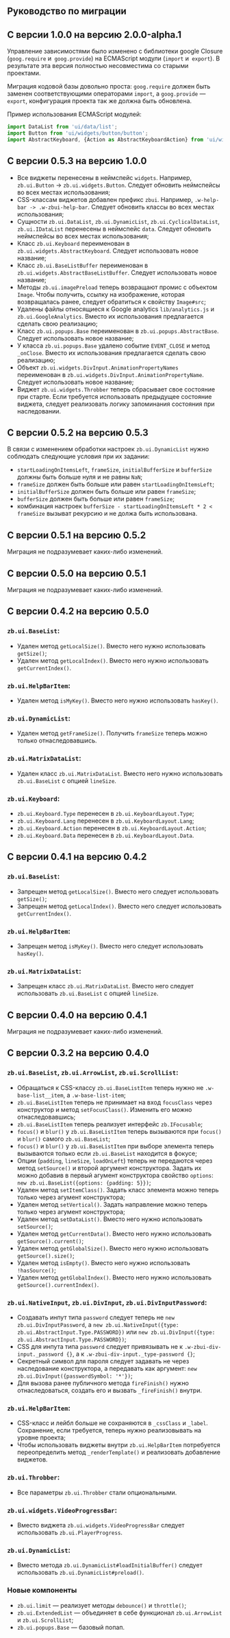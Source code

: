Руководство по миграции
-----------------------

## С версии 1.0.0 на версию 2.0.0-alpha.1

Управление зависимостями было изменено с библиотеки google Closure (`goog.require` и` goog.provide`) на ECMAScript
модули (`import` и` export`). В результате эта версия полностью несовместима со старыми проектами.

Миграция кодовой базы довольно проста: `goog.require` должен быть заменен соответствующими операторами `import`,
а `goog.provide` —` export`, конфигурация проекта так же должна быть обновлена.

Пример использования ECMAScript модулей:

```js
import DataList from 'ui/data/list';
import Button from 'ui/widgets/button/button';
import AbstractKeyboard, {Action as AbstractKeyboardAction} from 'ui/widgets/keyboard/abstract-keyboard';
```

## С версии 0.5.3 на версию 1.0.0

* Все виджеты перенесены в неймспейс `widgets`. Например, `zb.ui.Button` -> `zb.ui.widgets.Button`.
  Следует обновить неймспейсы во всех местах использования;
* CSS-классам виджетов добавлен префикс `zbui`. Например, `.w-help-bar -> .w-zbui-help-bar`.
  Следует обновить классы во всех местах использования;
* Сущности `zb.ui.DataList`, `zb.ui.DynamicList`, `zb.ui.CyclicalDataList`, `zb.ui.IDataList`
  перенесены в неймспейс `data`. Следует обновить неймспейсы во всех местах использования;
* Класс `zb.ui.Keyboard` переименован в `zb.ui.widgets.AbstractKeyboard`.
  Следует использовать новое название;
* Класс `zb.ui.BaseListBuffer` переименован в `zb.ui.widgets.AbstractBaseListBuffer`.
  Следует использовать новое название;
* Методы `zb.ui.imagePreload` теперь возвращают промис с объектом `Image`. Чтобы получить, ссылку на изображение,
  которая возвращалась ранее, следует обратиться к свойству `Image#src`;
* Удалены файлы относящиеся к Google analytics `lib/analytics.js` и `zb.ui.GoogleAnalytics`.
  Вместо их использования предлагается сделать свою реализацию;
* Класс `zb.ui.popups.Base` переименован в `zb.ui.popups.AbstractBase`.
  Следует использовать новое название;
* У класса `zb.ui.popups.Base` удалено событие `EVENT_CLOSE` и метод `_onClose`.
  Вместо их использования предлагается сделать свою реализацию;
* Объект `zb.ui.widgets.DivInput.AnimationPropertyNames` переименован в `zb.ui.widgets.DivInput.AnimationPropertyName`.
  Следует использовать новое название;
* Виджет `zb.ui.widgets.Throbber` теперь сбрасывает свое состояние при старте.
  Если требуется использовать предыдущее состояние виджета, следует реализовать логику запоминания состояния
  при наследовании.

## С версии 0.5.2 на версию 0.5.3

В связи с изменением обработки настроек `zb.ui.DynamicList` нужно соблюдать следующие условия при их задании:

* `startLoadingOnItemsLeft`, `frameSize`, `initialBufferSize` и `bufferSize` должны быть больше нуля и не равны `NaN`;
* `frameSize` должен быть больше или равен `startLoadingOnItemsLeft`;
* `initialBufferSize` должен быть больше или равен `frameSize`;
* `bufferSize` должен быть больше или равен `frameSize`;
* комбинация настроек `bufferSize - startLoadingOnItemsLeft * 2 < frameSize`
вызыват рекурсию и не должа быть использована.

## С версии 0.5.1 на версию 0.5.2

Миграция не подразумевает каких-либо изменений.

## С версии 0.5.0 на версию 0.5.1

Миграция не подразумевает каких-либо изменений.

## С версии 0.4.2 на версию 0.5.0

### `zb.ui.BaseList`:

* Удален метод `getLocalSize()`. Вместо него нужно использовать `getSize()`;
* Удален метод `getLocalIndex()`. Вместо него нужно использовать `getCurrentIndex()`.

### `zb.ui.HelpBarItem`:

* Удален метод `isMyKey()`. Вместо него нужно использовать `hasKey()`.

### `zb.ui.DynamicList`:

* Удален метод `getFrameSize()`. Получить `frameSize` теперь можно только отнаследовавшись.

### `zb.ui.MatrixDataList`:

* Удален класс `zb.ui.MatrixDataList`. Вместо него нужно использовать `zb.ui.BaseList` с опцией `lineSize`.

### `zb.ui.Keyboard`:

* `zb.ui.Keyboard.Type` перенесен в `zb.ui.KeyboardLayout.Type`;
* `zb.ui.Keyboard.Lang` перенесен в `zb.ui.KeyboardLayout.Lang`;
* `zb.ui.Keyboard.Action` перенесен в `zb.ui.KeyboardLayout.Action`;
* `zb.ui.Keyboard.Data` перенесен в `zb.ui.KeyboardLayout.Data`.

## С версии 0.4.1 на версию 0.4.2

### `zb.ui.BaseList`:

* Запрещен метод `getLocalSize()`. Вместо него следует использовать `getSize()`;
* Запрещен метод `getLocalIndex()`. Вместо него следует использовать `getCurrentIndex()`.

### `zb.ui.HelpBarItem`:

* Запрещен метод `isMyKey()`. Вместо него следует использовать `hasKey()`.

### `zb.ui.MatrixDataList`:

* Запрещен класс `zb.ui.MatrixDataList`. Вместо него следует использовать `zb.ui.BaseList` с опцией `lineSize`.

## С версии 0.4.0 на версию 0.4.1

Миграция не подразумевает каких-либо изменений.

## С версии 0.3.2 на версию 0.4.0

### `zb.ui.BaseList`, `zb.ui.ArrowList`, `zb.ui.ScrollList`:

* Обращаться к CSS-классу `zb.ui.BaseListItem` теперь нужно не `.w-base-list__item`, а `.w-base-list-item`;
* `zb.ui.BaseListItem` теперь не принимает на вход `focusClass` через конструктор и метод `setFocusClass()`. Изменить его можно отнаследовавшись;
* `zb.ui.BaseListItem` теперь реализует интерфейс `zb.IFocusable`;
* `focus()` и `blur()` у `zb.ui.BaseListItem` теперь вызываются при `focus()` и `blur()` самого `zb.ui.BaseList`;
* `focus()` и `blur()` у `zb.ui.BaseListItem` при выборе элемента теперь вызываются только если `zb.ui.BaseList` находится в фокусе;
* Опции (`padding`, `lineSize`, `loadOnLeft`) теперь не передаются через метод `setSource()` и второй аргумент конструктора. Задать их можно добавив в первый агумент конструктора свойство `options`:
`new zb.ui.BaseList({options: {padding: 5}})`;
* Удален метод `setItemClass()`. Задать класс элемента можно теперь только через агумент конструктора;
* Удален метод `setVertical()`. Задать направление можно теперь только через агумент конструктора;
* Удален метод `setDataList()`. Вместо него нужно использовать `setSource()`;
* Удален метод `getCurrentData()`. Вместо него нужно использовать `getSource().current()`;
* Удален метод `getGlobalSize()`. Вместо него нужно использовать `getSource().size()`;
* Удален метод `isEmpty()`. Вместо него нужно использовать `!hasSource()`;
* Удален метод `getGlobalIndex()`. Вместо него нужно использовать `getSource().currentIndex()`.

### `zb.ui.NativeInput`, `zb.ui.DivInput`, `zb.ui.DivInputPassword`:

* Создавать инпут типа `password` следует теперь не `new zb.ui.DivInputPassword`,
а `new zb.ui.NativeInput({type: zb.ui.AbstractInput.Type.PASSWORD})` или `new zb.ui.DivInput({type: zb.ui.AbstractInput.Type.PASSWORD})`;
* CSS для инпута типа `password` следует привязывать не к `.w-zbui-div-input._password {}`, а к `.w-zbui-div-input._type-password {}`;
* Секретный символ для пароля следует задавать не через наследование конструктора, а передавать как аргумент: `new zb.ui.DivInput({passwordSymbol: '*'})`;
* Для вызова ранее публичного метода `fireFinish()` нужно отнаследоваться, создать его и вызвать `_fireFinish()` внутри.

### `zb.ui.HelpBarItem`:

* CSS-класс и лейбл больше не сохраняются в `_cssClass` и `_label`. Сохранение, если требуется, теперь нужно реализовывать на уровне проекта;
* Чтобы использовать виджеты внутри `zb.ui.HelpBarItem` потребуется переопределить метод `_renderTemplate()` и реализовать добавление виджетов.

### `zb.ui.Throbber`:

* Все параметры `zb.ui.Throbber` стали опциональными.

### `zb.ui.widgets.VideoProgressBar`:

* Вместо виджета `zb.ui.widgets.VideoProgressBar` следует использовать `zb.ui.PlayerProgress`.

### `zb.ui.DynamicList`:

* Вместо метода `zb.ui.DynamicList#loadInitialBuffer()` следует использовать `zb.ui.DynamicList#preload()`.

### Новые компоненты

* `zb.ui.limit` — реализует методы `debounce()` и `throttle()`;
* `zb.ui.ExtendedList` — объединяет в себе функционал `zb.ui.ArrowList` и `zb.ui.ScrollList`;
* `zb.ui.popups.Base` — базовый попап.
